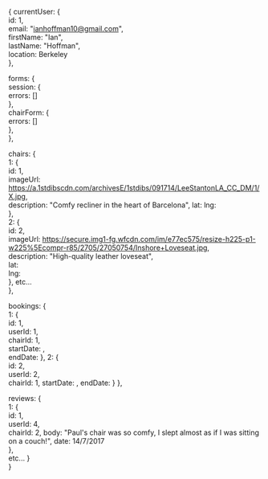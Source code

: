 {  currentUser: {  
    id: 1,  
    email: "ianhoffman10@gmail.com",  
    firstName: "Ian",  
    lastName: "Hoffman",  
    location: Berkeley  
    },  

  forms: {  
    session: {  
      errors: []  
      },  
    chairForm: {  
      errors: []  
    },  
  },  

  chairs: {  
    1: {  
      id: 1,  
      imageUrl: https://a.1stdibscdn.com/archivesE/1stdibs/091714/LeeStantonLA_CC_DM/1/X.jpg,  
      description: "Comfy recliner in the heart of Barcelona",
      lat:
      lng:   
      },   
    2: {  
      id: 2,  
      imageUrl: https://secure.img1-fg.wfcdn.com/im/e77ec575/resize-h225-p1-w225%5Ecompr-r85/2705/27050754/Inshore+Loveseat.jpg,  
      description: "High-quality leather loveseat",  
      lat:  
      lng:  
      },
    etc...  
  },  

  bookings: {  
    1: {  
      id: 1,  
      userId: 1,  
      chairId: 1,  
      startDate: ,  
      endDate:
    },
    2: {  
      id: 2,  
      userId: 2,  
      chairId: 1,
      startDate: ,
      endDate:
    }
  },

  reviews: {  
    1: {   
      id: 1,   
      userId: 4,   
      chairId: 2,
      body: "Paul's chair was so comfy, I slept almost as if I was sitting on a couch!",
      date: 14/7/2017   
      },  
    etc...
  }  
}  

